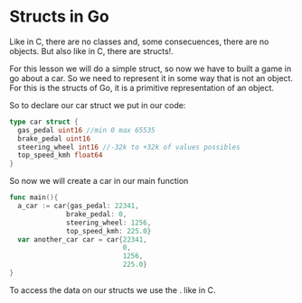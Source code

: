 # Structs in Go
Like in C, there are no classes and, some consecuences, there are no objects. But also like in C, there are structs!.

For this lesson we will do a simple struct, so now we have to built a game in go about a car. So we need to represent it in some way that is not an object. For this is the structs of Go, it is a primitive representation of an object.

So to declare our car struct we put in our code:
```Go
type car struct {
  gas_pedal uint16 //min 0 max 65535
  brake_pedal uint16
  steering_wheel int16 //-32k to +32k of values possibles
  top_speed_kmh float64
}
```
So now we will create a car in our main function
```Go
func main(){
  a_car := car{gas_pedal: 22341,
              brake_pedal: 0,
              steering_wheel: 1256,
              top_speed_kmh: 225.0}
  var another_car car = car{22341,
                            0,
                            1256,
                            225.0}
}
```
To access the data on our structs we use the . like in C.
